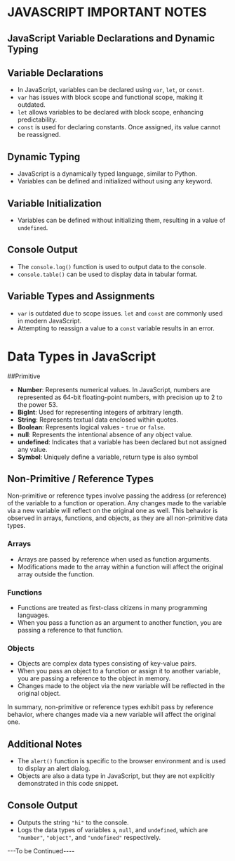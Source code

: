 # JAVASCRIPT  IMPORTANT NOTES


## JavaScript Variable Declarations and Dynamic Typing

## Variable Declarations
- In JavaScript, variables can be declared using `var`, `let`, or `const`.
- `var` has issues with block scope and functional scope, making it outdated.
- `let` allows variables to be declared with block scope, enhancing predictability.
- `const` is used for declaring constants. Once assigned, its value cannot be reassigned.

## Dynamic Typing
- JavaScript is a dynamically typed language, similar to Python.
- Variables can be defined and initialized without using any keyword.

## Variable Initialization
- Variables can be defined without initializing them, resulting in a value of `undefined`.

## Console Output
- The `console.log()` function is used to output data to the console.
- `console.table()` can be used to display data in tabular format.

## Variable Types and Assignments
- `var` is outdated due to scope issues. `let` and `const` are commonly used in modern JavaScript.
- Attempting to reassign a value to a `const` variable results in an error.



# Data Types in JavaScript
##Primitive

- **Number**: Represents numerical values. In JavaScript, numbers are represented as 64-bit floating-point numbers, with precision up to 2 to the power 53.
- **BigInt**: Used for representing integers of arbitrary length.
- **String**: Represents textual data enclosed within quotes.
- **Boolean**: Represents logical values - `true` or `false`.
- **null**: Represents the intentional absence of any object value.
- **undefined**: Indicates that a variable has been declared but not assigned any value.
- **Symbol**: Uniquely define a variable, return type is also symbol
## Non-Primitive / Reference Types

Non-primitive or reference types involve passing the address (or reference) of the variable to a function or operation. Any changes made to the variable via a new variable will reflect on the original one as well. This behavior is observed in arrays, functions, and objects, as they are all non-primitive data types.

### Arrays

- Arrays are passed by reference when used as function arguments.
- Modifications made to the array within a function will affect the original array outside the function.

### Functions

- Functions are treated as first-class citizens in many programming languages.
- When you pass a function as an argument to another function, you are passing a reference to that function.

### Objects

- Objects are complex data types consisting of key-value pairs.
- When you pass an object to a function or assign it to another variable, you are passing a reference to the object in memory.
- Changes made to the object via the new variable will be reflected in the original object.

In summary, non-primitive or reference types exhibit pass by reference behavior, where changes made via a new variable will affect the original one.


## Additional Notes

- The `alert()` function is specific to the browser environment and is used to display an alert dialog.
- Objects are also a data type in JavaScript, but they are not explicitly demonstrated in this code snippet.

## Console Output

- Outputs the string `"hi"` to the console.
- Logs the data types of variables `a`, `null`, and `undefined`, which are `"number"`, `"object"`, and `"undefined"` respectively.

---To be Continued----
